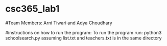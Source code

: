 # csc365_lab1
#Team Members: Arni Tiwari and Adya Choudhary

#instructions on how to run the program:
To run the program run: python3 schoolsearch.py assuming list.txt and teachers.txt is in the same directory
